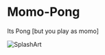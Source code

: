 # Momo-Pong
Its Pong [but you play as momo]

![SplashArt](<img width="315" height="250" alt="image" src="https://github.com/user-attachments/assets/d2d04799-01d9-49aa-8d5f-e86b6e1ba518" />)

